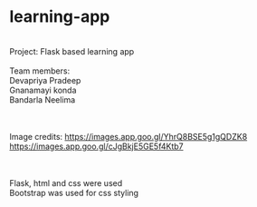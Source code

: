 # learning-app

<br>
Project: Flask based learning app
<br><br>
Team members:
<br>
Devapriya Pradeep
<br>
Gnanamayi konda
<br>
Bandarla Neelima

<Br><br>
Image credits: https://images.app.goo.gl/YhrQ8BSE5g1gQDZK8
https://images.app.goo.gl/cJgBkjE5GE5f4Ktb7

<br><br>
Flask, html and css were used
<br>
Bootstrap was used for css styling
